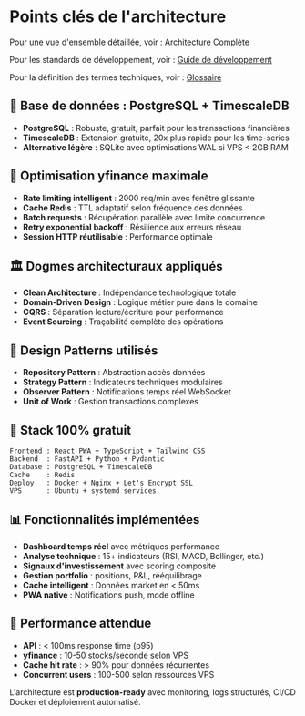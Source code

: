 
# Points clés de l'architecture

Pour une vue d'ensemble détaillée, voir : [Architecture Complète](architecture.md)

Pour les standards de développement, voir : [Guide de développement](development.md)

Pour la définition des termes techniques, voir : [Glossaire](glossaire.md)

## 🎯 **Base de données : PostgreSQL + TimescaleDB**

- **PostgreSQL** : Robuste, gratuit, parfait pour les transactions financières
- **TimescaleDB** : Extension gratuite, 20x plus rapide pour les time-series
- **Alternative légère** : SQLite avec optimisations WAL si VPS < 2GB RAM

## 🚀 **Optimisation yfinance maximale**

- **Rate limiting intelligent** : 2000 req/min avec fenêtre glissante
- **Cache Redis** : TTL adaptatif selon fréquence des données
- **Batch requests** : Récupération parallèle avec limite concurrence
- **Retry exponential backoff** : Résilience aux erreurs réseau
- **Session HTTP réutilisable** : Performance optimale

## 🏛️ **Dogmes architecturaux appliqués**

- **Clean Architecture** : Indépendance technologique totale
- **Domain-Driven Design** : Logique métier pure dans le domaine
- **CQRS** : Séparation lecture/écriture pour performance
- **Event Sourcing** : Traçabilité complète des opérations

## 🎨 **Design Patterns utilisés**

- **Repository Pattern** : Abstraction accès données
- **Strategy Pattern** : Indicateurs techniques modulaires  
- **Observer Pattern** : Notifications temps réel WebSocket
- **Unit of Work** : Gestion transactions complexes

## 🔧 **Stack 100% gratuit**

```text
Frontend : React PWA + TypeScript + Tailwind CSS
Backend  : FastAPI + Python + Pydantic
Database : PostgreSQL + TimescaleDB  
Cache    : Redis
Deploy   : Docker + Nginx + Let's Encrypt SSL
VPS      : Ubuntu + systemd services
```

## 📊 **Fonctionnalités implémentées**

- **Dashboard temps réel** avec métriques performance
- **Analyse technique** : 15+ indicateurs (RSI, MACD, Bollinger, etc.)
- **Signaux d'investissement** avec scoring composite
- **Gestion portfolio** : positions, P&L, rééquilibrage
- **Cache intelligent** : Données market en < 50ms
- **PWA native** : Notifications push, mode offline

## 🚀 **Performance attendue**

- **API** : < 100ms response time (p95)
- **yfinance** : 10-50 stocks/seconde selon VPS
- **Cache hit rate** : > 90% pour données récurrentes
- **Concurrent users** : 100-500 selon ressources VPS

L'architecture est **production-ready** avec monitoring, logs structurés, CI/CD Docker et déploiement automatisé.
